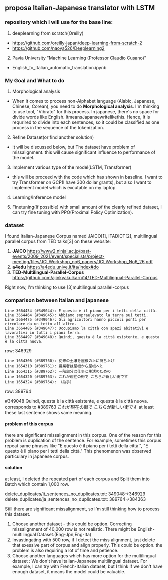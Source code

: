 ## proposa Italian-Japanese translator with LSTM 

### repository which I will use for the base line:

1. deeplearning from scratch(Oreilly)
- https://github.com/oreilly-japan/deep-learning-from-scratch-2 
- https://github.com/naoya526/Deeplearning2
2. Pavia University "Machine Learning (Professor Claudio Cusano)"
- English_to_Italian_automatic_translation.ipynb

### My Goal and What to do
1. Morphological analysis
- When it comes to process non-Alphabet language (Alabic, Japanese, Chinese, Corean), you need to do **Morphological analysis**. I'm thinking to use tool, "Vibrato" for this process.
In japanese, there's no space for divide words like English. ItmeansJapansewritelikethis.
Hence, It is requrired to divide into each sentences, so it could be classified as one process in the sequence of the tokenization.

2. Refine Dataset(or find another solution)
- It will be discussed below, but The dataset have problem of missalignment. this will cause significant influence to performance of the model.

3. Implement various type of the model(LSTM, Transformer)
- this will be proceed with the code which has shown in baseline. I want to try Transformer on GCP(I have 300 dollar grants), but also I want to implement model which is excutable on my laptop.

4. Learning/Inference model

5. Finetuning(If possible)
with small amount of the clearly refined dataset, I can try fine tuning with PPO(Proximal Policy Optimization).


### dataset 
I found Italian-Japanese Corpus named JAICO[1], ITADICT[2], multilingual parallel corpus from TED talks[3] on these website:

1. **JAICO** https://www2.ninjal.ac.jp/past-events/2009_2021/event/specialists/project-meeting/files/JCLWorkshop_no6_papers/JCLWorkshop_No6_26.pdf 
2. **a4edu** https://a4edu.unive.it/ita/index#do 
3. **TED-Multilingual-Parallel-Corpus** https://github.com/ajinkyakulkarni14/TED-Multilingual-Parallel-Corpus


Right now, I'm thinking to use  [3]multilingual parallel-corpus


### comparison between italian and japanese
```italian
Line 3664454 (#349044): E questo è il piano per i tetti della città.
Line 3664464 (#349045): Abbiamo sopraelevato la terra sui tetti.
Line 3664475 (#349046): Gli agricoltori hanno piccoli ponti per circolare da un tetto all'altro.
Line 3664486 (#349047): Occupiamo la città con spazi abitativi e lavorativi in tutti i piani terra.
Line 3664497 (#349048): Quindi, questa è la città esistente, e questa è la città nuova.
```
row: 346929

```japanese
Line 1654306 (#389760): 従来の土壌を屋根の上に持ち上げ
Line 1654310 (#389761): 農業者は屋根から屋根へと
Line 1654315 (#389762): 一階部分は仕事と生活のための
Line 1654320 (#389763): これが現在の街で こちらが新しい街です
Line 1654324 (#389764): （拍手）
```
row: 389764

#349048 Quindi, questa è la città esistente, e questa è la città nuova.
corresponds to 
#389763 これが現在の街で こちらが新しい街です
at least these last sentence shows same meaning.

#### problem of this corpus
there are significant missalignment in this corpus.
One of the reason for this problem is duplication of the sentence. For example, sometimes this corpus repeat same phrases like "E questo è il piano per i tetti della città.", "E questo è il piano per i tetti della città."
This phenomenon was observed particulary in japanese corpus. 

#### solution
at least, I deleted the repeated part of each corpus and Split them into Batch which contain 1,000 row.

delete_duplicates/it_sentences_no_duplicates.txt: 349048→346929
delete_duplicates/ja_sentences_no_duplicates.txt: 389764→384363

Still there are significant missalignment, so I'm still thinking how to process this dataset. 

1. Choose another dataset - this could be option. Correcting missalignment of 40,000 row is not realistic. There might be English-multilingual Dataset.(Eng-Jpn,Eng-Ita)
2. Invastingating with 500 row, if I detect the miss alignment, just delete that exessive part of corpus and align properly. This could be option. the problem is also requiring a lot of time and petience.
3. Choose another languages which has more option for the multilingual dataset : We don't have Italian-Japanese multilingual dataset. For example, I can try with French-Italian dataset, but I think if we don't have enough dataset, it means the model could be valuable.




